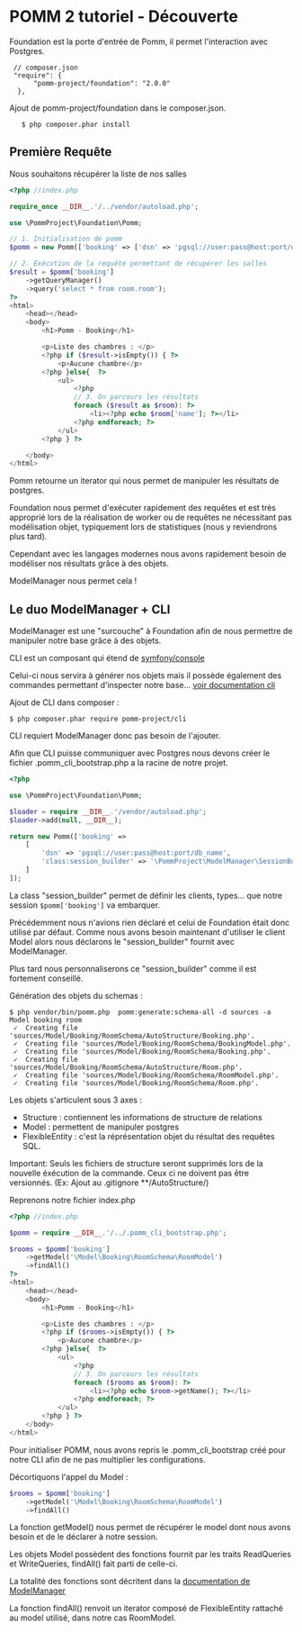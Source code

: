 POMM 2 tutoriel - Découverte
============================

Foundation est la porte d'entrée de Pomm, il permet l'interaction avec Postgres.

```
 // composer.json
 "require": {
      "pomm-project/foundation": "2.0.0"
  },
```

Ajout de pomm-project/foundation dans le composer.json.

```
   $ php composer.phar install
```

Première Requête
----------------

Nous souhaitons récupérer la liste de nos salles

```php
<?php //index.php

require_once __DIR__.'/../vendor/autoload.php';

use \PommProject\Foundation\Pomm;

// 1. Initialisation de pomm
$pomm = new Pomm(['booking' => ['dsn' => 'pgsql://user:pass@host:port/db_name']]);

// 2. Exécution de la requête permettant de récupérer les salles
$result = $pomm['booking']
    ->getQueryManager()
    ->query('select * from room.room');
?>
<html>
    <head></head>
    <body>
        <h1>Pomm - Booking</h1>

        <p>Liste des chambres : </p>
        <?php if ($result->isEmpty()) { ?>
            <p>Aucune chambre</p>
        <?php }else{  ?>
            <ul>
                <?php
                // 3. On parcours les résultats
                foreach ($result as $room): ?>
                    <li><?php echo $room['name']; ?></li>
                <?php endforeach; ?>
            </ul>
        <?php } ?>

    </body>
</html>
```

Pomm retourne un iterator qui nous permet de manipuler les résultats de postgres.

Foundation nous permet d'exécuter rapidement des requêtes et est très approprié lors de la réalisation de worker ou de requêtes ne nécessitant pas modélisation objet, typiquement lors de statistiques (nous y reviendrons plus tard).

Cependant avec les langages modernes nous avons rapidement besoin de modéliser nos résultats grâce à des objets.

ModelManager nous permet cela !

Le duo ModelManager + CLI
-------------------------

ModelManager est une "surcouche" à Foundation afin de nous permettre de manipuler notre base grâce à des objets.

CLI est un composant qui étend de [symfony/console](http://symfony.com/doc/current/components/console/introduction.html)

Celui-ci nous servira à générer nos objets mais il possède également des commandes permettant d'inspecter notre base... [voir documentation cli](https://github.com/pomm-project/Cli)

Ajout de CLI dans composer :

```
$ php composer.phar require pomm-project/cli
```

CLI requiert ModelManager donc pas besoin de l'ajouter.

Afin que CLI puisse communiquer avec Postgres nous devons créer le fichier .pomm_cli_bootstrap.php a la racine de notre projet.

```php
<?php

use \PommProject\Foundation\Pomm;

$loader = require __DIR__.'/vendor/autoload.php';
$loader->add(null, __DIR__);

return new Pomm(['booking' =>
    [
        'dsn' => 'pgsql://user:pass@host:port/db_name',
        'class:session_builder' => '\PommProject\ModelManager\SessionBuilder',
    ]
]);
```

La class "session_builder" permet de définir les clients, types... que notre session ```$pomm['booking']``` va embarquer.

Précédemment nous n'avions rien déclaré et celui de Foundation était donc utilisé par défaut. Comme nous avons besoin maintenant d'utiliser le client Model alors nous déclarons le "session_builder" fournit avec ModelManager.
 
Plus tard nous personnaliserons ce "session_builder" comme il est fortement conseillé.

Génération des objets du schemas : 

```
$ php vendor/bin/pomm.php  pomm:generate:schema-all -d sources -a Model booking room
 ✓  Creating file 'sources/Model/Booking/RoomSchema/AutoStructure/Booking.php'.
 ✓  Creating file 'sources/Model/Booking/RoomSchema/BookingModel.php'.
 ✓  Creating file 'sources/Model/Booking/RoomSchema/Booking.php'.
 ✓  Creating file 'sources/Model/Booking/RoomSchema/AutoStructure/Room.php'.
 ✓  Creating file 'sources/Model/Booking/RoomSchema/RoomModel.php'.
 ✓  Creating file 'sources/Model/Booking/RoomSchema/Room.php'.
```

Les objets s'articulent sous 3 axes : 
   - Structure : contiennent les informations de structure de relations
   - Model : permettent de manipuler postgres
   - FlexibleEntity : c'est la réprésentation objet du résultat des requêtes SQL.

Important:
    Seuls les fichiers de structure seront supprimés lors de la nouvelle éxécution de la commande.
    Ceux ci ne doivent pas être versionnés. (Ex: Ajout au .gitignore **/AutoStructure/)
    
Reprenons notre fichier index.php
    
```php
<?php //index.php

$pomm = require __DIR__.'/../.pomm_cli_bootstrap.php';

$rooms = $pomm['booking']
    ->getModel('\Model\Booking\RoomSchema\RoomModel')
    ->findAll()
?>
<html>
    <head></head>
    <body>
        <h1>Pomm - Booking</h1>

        <p>Liste des chambres : </p>
        <?php if ($rooms->isEmpty()) { ?>
            <p>Aucune chambre</p>
        <?php }else{  ?>
            <ul>
                <?php
                // 3. On parcours les résultats
                foreach ($rooms as $room): ?>
                    <li><?php echo $room->getName(); ?></li>
                <?php endforeach; ?>
            </ul>
        <?php } ?>
    </body>
</html>
```

Pour initialiser POMM, nous avons repris le .pomm_cli_bootstrap créé pour notre CLI afin de ne pas multiplier les configurations.

Décortiquons l'appel du Model :

```php
$rooms = $pomm['booking']
    ->getModel('\Model\Booking\RoomSchema\RoomModel')
    ->findAll()
```

La fonction getModel() nous permet de récupérer le model dont nous avons besoin et de le déclarer à notre session.

Les objets Model possèdent des fonctions fournit par les traits ReadQueries et WriteQueries, findAll() fait parti de celle-ci.

La totalité des fonctions sont décritent dans la [documentation de ModelManager](https://github.com/pomm-project/ModelManager/blob/master/documentation/model_manager.rst)
 
La fonction findAll() renvoit un iterator composé de FlexibleEntity rattaché au model utilisé, dans notre cas RoomModel.



